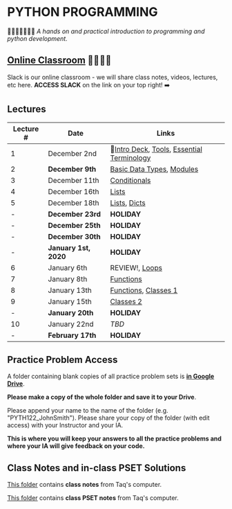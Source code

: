 # PYTHON PROGRAMMING
🎉🎈🎂🍾🎊🍻💃
*A hands on and practical introduction to programming and python development.*

## [Online Classroom](https://pyth122.slack.com/) 👩‍💻👨‍💻
Slack is our online classroom - we will share class notes, videos, lectures, etc here. **ACCESS SLACK** on the link on your top right! ➡️ 

## Lectures

| Lecture #  | Date | Links |
| ------------- | ------------- | ------------- |
| 1  | December 2nd  | 🎉[Intro Deck](https://mottaquikarim.github.io/rehearsal/public/stage.html?source=o66ry#/), [Tools](#out/intro/tools), [Essential Terminology](#out/topics/essential_terminology) |
| 2  | **December 9th**  | [Basic Data Types](#out/topics/basic_data_types), [Modules](#out/topics/modules) |
| 3  | December 11th  | [Conditionals](#out/topics/conditionals) |
| 4  | December 16th  | [Lists](#out/topics/lists) |
| 5  | December 18th  | [Lists](#out/topics/lists), [Dicts](#out/topics/dicts) |
| -  | **December 23rd**  | **HOLIDAY** |
| -  | **December 25th**  | **HOLIDAY** |
| -  | **December 30th**  | **HOLIDAY** |
| -  | **January 1st, 2020**  | **HOLIDAY** |
| 6  | January 6th  | REVIEW!, [Loops](#out/topics/loops) |
| 7  | January 8th  | [Functions](#out/topics/functions) |
| 8  | January 13th  | [Functions](#out/topics/functions), [Classes 1](#out/topics/classes) |
| 9  | January 15th  | [Classes 2](#out/topics/classes) |
| -  | **January 20th**  | **HOLIDAY** |
| 10  | January 22nd  | *TBD* |
| -  | **February 17th**  | **HOLIDAY** |


## Practice Problem Access

A folder containing blank copies of all practice problem sets is **[in Google Drive](https://drive.google.com/drive/folders/1AD8J-4xlvTjYfHpgUCoA3uKBi_7x5fQt?usp=sharing)**. 

**Please make a copy of the whole folder and save it to your Drive**. 

Please append your name to the name of the folder (e.g. "PYTH122_JohnSmith"). Please share your copy of the folder (with edit access) with your Instructor and your IA. 

**This is where you will keep your answers to all the practice problems and where your IA will give feedback on your code.**

## Class Notes and in-class PSET Solutions

[This folder](https://drive.google.com/drive/folders/1kZ9Al-dbHMrTF3YvlE3c1GdB8sl_j9y_?usp=sharing) contains **class notes** from Taq's computer.

[This folder](https://drive.google.com/drive/folders/10THV__aqm0lpncrU42OTjbC1y1jZSrhJ?usp=sharing) contains **class PSET notes** from Taq's computer.
